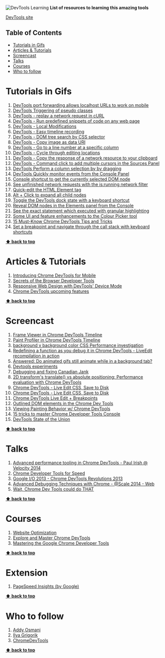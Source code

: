 ![DevTools Learning](http://i.imgur.com/PkkoN8y.png)
**List of resources to learning this amazing tools**

[DevTools site](https://developer.chrome.com/devtools)

## Table of Contents
* [Tutorials in Gifs](#tutorials-in-gifs)
* [Articles & Tutorials](#articles-tutorials)
* [Screencast](#screencast)
* [Talks](#talks)
* [Courses](#courses)
* [Who to follow](#who-to-follow)

# Tutorials in Gifs

1. [DevTools port forwarding allows localhost URLs to work on mobile](https://umaar.com/dev-tips/1-port-forward/)
1. [DevTools Triggering of pseudo classes](https://umaar.com/dev-tips/2-pseudo-trigger)
1. [DevTools - replay a network request in cURL](https://umaar.com/dev-tips/3-copy-as-curl/)
1. [DevTools - Run predefined snippets of code on any web page](https://umaar.com/dev-tips/4-snippets/)
1. [DevTools - Local Modifications](https://umaar.com/dev-tips/5-local-mods/)
1. [DevTools - Easy timeline recording](https://umaar.com/dev-tips/6-record-timeline-undocked/)
1. [DevTools - DOM tree search by CSS selector](https://umaar.com/dev-tips/7-dom-search-by-selector/)
1. [DevTools - Copy image as data URI](https://umaar.com/dev-tips/8-copy-as-data-uri/)
1. [DevTools - Go to a line number at a specific column](https://umaar.com/dev-tips/9-go-to-column/)
1. [DevTools - Cycle through editing locations](https://umaar.com/dev-tips/10-editing-locations/)
1. [DevTools - Copy the response of a network resource to your clipboard](https://umaar.com/dev-tips/11-copy-response/)
1. [DevTools - Command click to add multiple cursors in the Sources Panel](https://umaar.com/dev-tips/12-multiple-cursors/)
1. [DevTools Perform a column selection by by dragging](https://umaar.com/dev-tips/13-drag-select/)
1. [DevTools Quickly monitor events from the Console Panel](https://umaar.com/dev-tips/14-monitor-events/)
1. [Console shortcut to get the currently selected DOM node](https://umaar.com/dev-tips/15-dollar-zero/)
1. [See unfinished network requests with the is:running network filter](https://umaar.com/dev-tips/16-is-running/)
1. [Quick-edit the HTML Element tag](https://umaar.com/dev-tips/17-quick-edit-element/)
1. [Alt + Click to expand all child nodes](https://umaar.com/dev-tips/18-alt-click-expand-node/)
1. [Toggle the DevTools dock state with a keyboard shortcut](https://umaar.com/dev-tips/19-dock-undock-shortcut/)
1. [Reveal DOM nodes in the Elements panel from the Console](https://umaar.com/dev-tips/20-reveal-in-elements/)
1. [See the exact statement which executed with granular highlighting](https://umaar.com/dev-tips/21-highlight-paused-statement/)
1. [Some UI and feature enhancements to the Colour Picker tool](https://umaar.com/dev-tips/22-colour-picker-upgrade/)
1. [15 Must-Know Chrome DevTools Tips and Tricks](http://tutorialzine.com/2015/03/15-must-know-chrome-devtools-tips-tricks/)
1. [Set a breakpoint and navigate through the call stack with keyboard shortcuts](https://umaar.com/dev-tips/23-debugger-shortcuts/)

**[⬆ back to top](#table-of-contents)**

# Articles & Tutorials

1. [Introducing Chrome DevTools for Mobile](http://www.sitepoint.com/introducing-chrome-devtools-mobile/)
1. [Secrets of the Browser Developer Tools](http://devtoolsecrets.com/secret/mobile-using-developer-tools-on-android.html)
1. [Responsive Web Design with DevTools' Device Mode](http://blog.chromium.org/2014/09/responsive-web-design-with-devtools.html)
1. [Chrome DevTools upcoming features](https://medium.com/@bdauton/upcoming-features-in-the-next-chrome-devtools-b7edcb3002a5)

**[⬆ back to top](#table-of-contents)**

# Screencast

1. [Frame Viewer in Chrome DevTools Timeline](https://www.youtube.com/watch?v=sC6IlD-U2TI)
1. [Paint Profiler in Chrome DevTools Timeline](https://www.youtube.com/watch?v=vcjcykN6smw)
1. [background v background color CSS Performance investigation](https://www.youtube.com/watch?v=wooovVDLUU8)
1. [Redefining a function as you debug it in Chrome DevTools - LiveEdit recompilation in action](https://www.youtube.com/watch?v=WQZio5DlSXM)
1. [Answered: Do animated gifs still animate while in a background tab?](https://www.youtube.com/watch?v=3dClqXa9S6Y)
1. [Devtools experiments](https://www.youtube.com/watch?v=NHPV8EBlz-A)
1. [Debugging and fixing Canadian Jank](https://www.youtube.com/watch?v=mSK70FwUz2A)
1. [2D transform's translate() vs absolute positioning: Performance evaluation with Chrome DevTools](https://www.youtube.com/watch?v=NZelrwd_iRs)
1. [Chrome DevTools - Live Edit CSS, Save to Disk](https://www.youtube.com/watch?v=Qy5obNItQiQ)
1. [Chrome DevTools - Live Edit CSS, Save to Disk](https://www.youtube.com/watch?v=Qy5obNItQiQ)
1. [Chrome DevTools Live Edit + Breakpoints](https://www.youtube.com/watch?v=ItMcQyXrWF8)
1. [Outlined DOM elements in the Chrome Dev Tools](https://www.youtube.com/watch?v=ItMcQyXrWF8)
1. [Viewing Painting Behavior w/ Chrome DevTools](https://www.youtube.com/watch?v=Ea41RdQ1oFQ)
1. [15 tricks to master Chrome Developer Tools Console](https://www.youtube.com/watch?v=2zmUSoVMyRU)
1. [DevTools State of the Union](http://jqueryuk.com/2015/videos.php?s=devtools-state-of-the-union)

**[⬆ back to top](#table-of-contents)**

# Talks

1. [Advanced performance tooling in Chrome DevTools - Paul Irish @ Velocity 2014](https://www.youtube.com/watch?v=4CZveCrrGS0)
1. [Chrome Developer Tools for Speed](https://www.youtube.com/watch?v=MllBwuHbWMY)
1. [Google I/O 2013 - Chrome DevTools Revolutions 2013](https://www.youtube.com/watch?v=x6qe_kVaBpg)
1. [Advanced Debugging Techniques with Chrome - @Scale 2014 - Web](https://www.youtube.com/watch?v=B63jNjSVEbQ)
1. [Wait, Chrome Dev Tools could do THAT](https://www.youtube.com/watch?v=BaneWEqNcpE)

**[⬆ back to top](#table-of-contents)**

# Courses

1. [Website Optimization](http://teamtreehouse.com/library/website-optimization)
1. [Explore and Master Chrome DevTools](http://discover-devtools.codeschool.com/)
1. [Mastering the Google Chrome Developer Tools](https://www.udemy.com/mastering-chrome-developer-tools/?couponCode=DISCOUNT)

**[⬆ back to top](#table-of-contents)**

# Extension

1. [PageSpeed Insights (by Google)](https://chrome.google.com/webstore/detail/pagespeed-insights-by-goo/gplegfbjlmmehdoakndmohflojccocli?hl=en)

**[⬆ back to top](#table-of-contents)**

# Who to follow
1. [Addy Osmani](https://plus.google.com/+AddyOsmani)
1. [Ilya Grigorik](https://plus.google.com/+IlyaGrigorik/posts)
1. [ChromeDevTools](https://twitter.com/ChromeDevTools)

**[⬆ back to top](#table-of-contents)**
